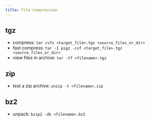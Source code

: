 ```yaml
---
title: File Compression
---
```


## tgz
- compress: `tar cvfz <target_file>.tgz <source_files_or_dir>`
- fast compress: `tar -I pigz -cvf <target_file>.tgz <source_files_or_dir>`
- view files in archive: `tar -tf <filename>.tgz`

## zip
- test a zip archive: `unzip -t <filename>.zip`

## bz2
- unpack: `bzip2 -dk <filename>.bz2`
